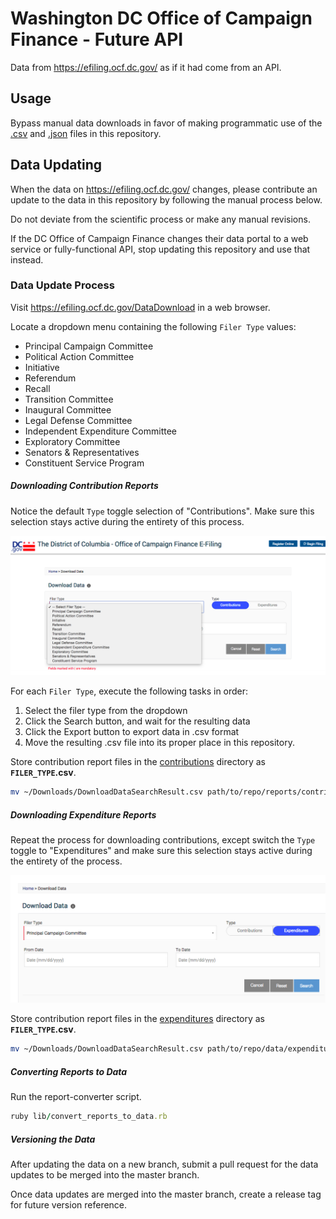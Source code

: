# Washington DC Office of Campaign Finance - Future API

Data from https://efiling.ocf.dc.gov/ as if it had come from an API.

## Usage

Bypass manual data downloads in favor of making programmatic use of the [.csv](/data/csv) and [.json](/data/json) files in this repository.

## Data Updating

When the data on https://efiling.ocf.dc.gov/ changes, please contribute an update to the data in this repository by following the manual process below.

Do not deviate from the scientific process or make any manual revisions.

If the DC Office of Campaign Finance changes their data portal to a web service or fully-functional API, stop updating this repository and use that instead.

### Data Update Process

Visit https://efiling.ocf.dc.gov/DataDownload in a web browser.

Locate a dropdown menu containing the following `Filer Type` values:

 + Principal Campaign Committee
 + Political Action Committee
 + Initiative
 + Referendum
 + Recall
 + Transition Committee
 + Inaugural Committee
 + Legal Defense Committee
 + Independent Expenditure Committee
 + Exploratory Committee
 + Senators & Representatives
 + Constituent Service Program

##### Downloading Contribution Reports

Notice the default `Type` toggle selection of "Contributions". Make sure this selection stays active during the entirety of this process.

![filer-type-dropdown-menu-screenshot](/images/download-contributions.png)

For each `Filer Type`, execute the following tasks in order:

 1. Select the filer type from the dropdown
 2. Click the Search button, and wait for the resulting data
 3. Click the Export button to export data in .csv format
 4. Move the resulting .csv file into its proper place in this repository.

Store contribution report files in the [contributions](/reports/contributions) directory as **`FILER_TYPE`.csv**.

```` sh
mv ~/Downloads/DownloadDataSearchResult.csv path/to/repo/reports/contributions/`FILER_TYPE`.csv
````

##### Downloading Expenditure Reports

Repeat the process for downloading contributions, except switch the `Type` toggle to "Expenditures" and make sure this selection stays active during the entirety of the process.

![filer-type-dropdown-menu-screenshot](/images/download-expenditures.png)

Store contribution report files in the [expenditures](/reports/expenditures) directory as **`FILER_TYPE`.csv**.

```` sh
mv ~/Downloads/DownloadDataSearchResult.csv path/to/repo/data/expenditures/`FILER_TYPE`.csv
````

##### Converting Reports to Data

Run the report-converter script.

```` rb
ruby lib/convert_reports_to_data.rb
````

##### Versioning the Data

After updating the data on a new branch, submit a pull request for the data updates to be merged into the master branch.

Once data updates are merged into the master branch, create a release tag for future version reference.

